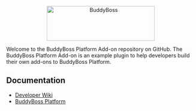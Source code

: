 <p align="center">
<a href="https://www.buddyboss.com/"><img src="https://github.com/buddyboss/buddyboss-platform-addon/raw/master/.github/buddyboss-logo.jpg" alt="BuddyBoss" width="288" height="93" /></a>
</p>

Welcome to the BuddyBoss Platform Add-on repository on GitHub. The BuddyBoss Platform Add-on is an example plugin to help developers build their own add-ons to BuddyBoss Platform.

## Documentation

- [Developer Wiki](https://github.com/buddyboss/buddyboss-platform-addon/wiki)
- [BuddyBoss Platform](https://github.com/buddyboss/buddyboss-platform)

